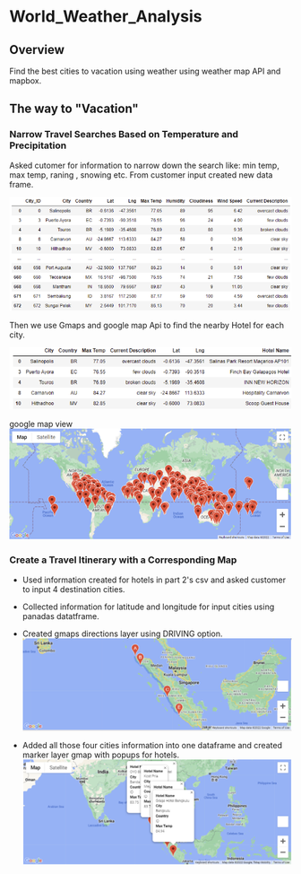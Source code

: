 # World_Weather_Analysis
## Overview

Find the best cities to vacation using weather using weather map API and mapbox.

## The way to "Vacation"
### Narrow Travel Searches Based on Temperature and Precipitation

Asked cutomer for information to narrow down the search like: min temp, max temp, raning , snowing etc. From customer input created new data frame.

![deliv2city](weather_data/dev2cityfig.png)

Then we use Gmaps and google map Api to find the nearby Hotel for each city.

![deliv2hotel](weather_data/dev2hotelfig.png)

google map view
![deliv2google](weather_data/allhotel.png)

### Create a Travel Itinerary with a Corresponding Map
* Used information created for hotels in part 2's csv and asked customer to input 4 destination cities.
* Collected information for latitude and longitude for input cities using panadas datatframe.
* Created gmaps directions layer using DRIVING option.
![deliv2google](weather_data/WeatherPy_travel_map.png)

* Added all those four cities information into one dataframe and created marker layer gmap with popups for hotels.
![deliv2google](weather_data/WeatherPy_travel_map_markers.png)
